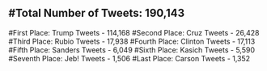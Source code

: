 #Total Number of Tweets: 190,143 
---
#First Place: Trump Tweets - 114,168
#Second Place: Cruz Tweets - 26,428
#Third Place: Rubio Tweets - 17,938
#Fourth Place: Clinton Tweets - 17,113
#Fifth Place: Sanders Tweets - 6,049
#Sixth Place: Kasich Tweets - 5,590
#Seventh Place: Jeb! Tweets - 1,506
#Last Place: Carson Tweets - 1,352

